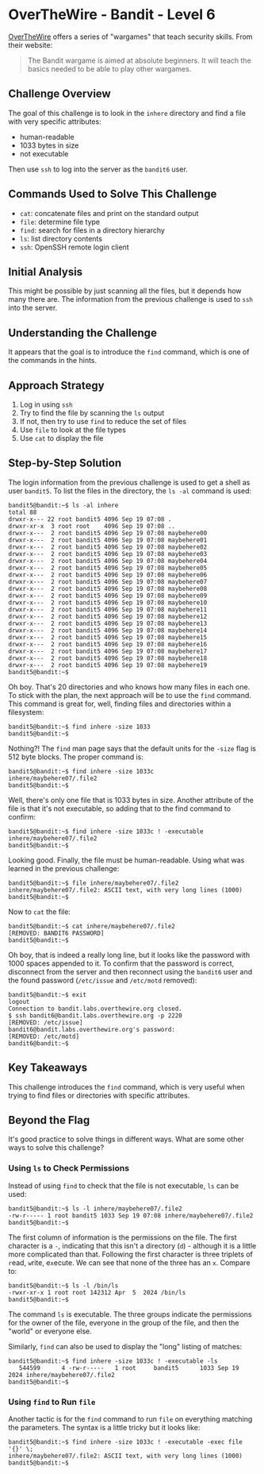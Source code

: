 # OverTheWire - Bandit - Level 6

[OverTheWire](https://overthewire.org) offers a series of "wargames" that teach
security skills. From their website:

> The Bandit wargame is aimed at absolute beginners. It will teach the basics
> needed to be able to play other wargames.

## Challenge Overview

The goal of this challenge is to look in the `inhere` directory and find a file
with very specific attributes:

- human-readable
- 1033 bytes in size
- not executable

Then use `ssh` to log into the server as the `bandit6` user.

## Commands Used to Solve This Challenge

- `cat`: concatenate files and print on the standard output
- `file`: determine file type
- `find`: search for files in a directory hierarchy
- `ls`: list directory contents
- `ssh`: OpenSSH remote login client

## Initial Analysis

This might be possible by just scanning all the files, but it depends how many
there are. The information from the previous challenge is used to `ssh` into the
server.

## Understanding the Challenge

It appears that the goal is to introduce the `find` command, which is one of the
commands in the hints.

## Approach Strategy

1. Log in using `ssh`
1. Try to find the file by scanning the `ls` output
1. If not, then try to use `find` to reduce the set of files
1. Use `file` to look at the file types
1. Use `cat` to display the file

## Step-by-Step Solution

The login information from the previous challenge is used to get a shell as user
`bandit5`. To list the files in the directory, the `ls -al` command is used:

```
bandit5@bandit:~$ ls -al inhere
total 88
drwxr-x--- 22 root bandit5 4096 Sep 19 07:08 .
drwxr-xr-x  3 root root    4096 Sep 19 07:08 ..
drwxr-x---  2 root bandit5 4096 Sep 19 07:08 maybehere00
drwxr-x---  2 root bandit5 4096 Sep 19 07:08 maybehere01
drwxr-x---  2 root bandit5 4096 Sep 19 07:08 maybehere02
drwxr-x---  2 root bandit5 4096 Sep 19 07:08 maybehere03
drwxr-x---  2 root bandit5 4096 Sep 19 07:08 maybehere04
drwxr-x---  2 root bandit5 4096 Sep 19 07:08 maybehere05
drwxr-x---  2 root bandit5 4096 Sep 19 07:08 maybehere06
drwxr-x---  2 root bandit5 4096 Sep 19 07:08 maybehere07
drwxr-x---  2 root bandit5 4096 Sep 19 07:08 maybehere08
drwxr-x---  2 root bandit5 4096 Sep 19 07:08 maybehere09
drwxr-x---  2 root bandit5 4096 Sep 19 07:08 maybehere10
drwxr-x---  2 root bandit5 4096 Sep 19 07:08 maybehere11
drwxr-x---  2 root bandit5 4096 Sep 19 07:08 maybehere12
drwxr-x---  2 root bandit5 4096 Sep 19 07:08 maybehere13
drwxr-x---  2 root bandit5 4096 Sep 19 07:08 maybehere14
drwxr-x---  2 root bandit5 4096 Sep 19 07:08 maybehere15
drwxr-x---  2 root bandit5 4096 Sep 19 07:08 maybehere16
drwxr-x---  2 root bandit5 4096 Sep 19 07:08 maybehere17
drwxr-x---  2 root bandit5 4096 Sep 19 07:08 maybehere18
drwxr-x---  2 root bandit5 4096 Sep 19 07:08 maybehere19
bandit5@bandit:~$
```

Oh boy. That's 20 directories and who knows how many files in each one. To stick
with the plan, the next approach will be to use the `find` command. This command
is great for, well, finding files and directories within a filesystem:

```
bandit5@bandit:~$ find inhere -size 1033
bandit5@bandit:~$
```

Nothing?! The `find` man page says that the default units for the `-size` flag
is 512 byte blocks. The proper command is:

```
bandit5@bandit:~$ find inhere -size 1033c
inhere/maybehere07/.file2
bandit5@bandit:~$
```

Well, there's only one file that is 1033 bytes in size. Another attribute of the
file is that it's not executable, so adding that to the find command to confirm:

```
bandit5@bandit:~$ find inhere -size 1033c ! -executable
inhere/maybehere07/.file2
bandit5@bandit:~$
```

Looking good. Finally, the file must be human-readable. Using what was learned
in the previous challenge:

```
bandit5@bandit:~$ file inhere/maybehere07/.file2
inhere/maybehere07/.file2: ASCII text, with very long lines (1000)
bandit5@bandit:~$
```

Now to `cat` the file:

```
bandit5@bandit:~$ cat inhere/maybehere07/.file2
[REMOVED: BANDIT6 PASSWORD]                                                                                                                                                                                                                                                                                                                                                                                                                                                                                                                                                                                                                                                                                                                                                                                                                                                                                                                                                                                                                                        bandit5@bandit:~$
```

Oh boy, that is indeed a really long line, but it looks like the password with
1000 spaces appended to it. To confirm that the password is correct, disconnect
from the server and then reconnect using the `bandit6` user and the found
password (`/etc/issue` and `/etc/motd` removed):

```
bandit5@bandit:~$ exit
logout
Connection to bandit.labs.overthewire.org closed.
$ ssh bandit6@bandit.labs.overthewire.org -p 2220
[REMOVED: /etc/issue]
bandit6@bandit.labs.overthewire.org's password:
[REMOVED: /etc/motd]
bandit6@bandit:~$
```

## Key Takeaways

This challenge introduces the `find` command, which is very useful when trying
to find files or directories with specific attributes.

## Beyond the Flag

It's good practice to solve things in different ways. What are some other ways
to solve this challenge?

### Using `ls` to Check Permissions

Instead of using `find` to check that the file is not executable, `ls` can be
used:

```
bandit5@bandit:~$ ls -l inhere/maybehere07/.file2
-rw-r----- 1 root bandit5 1033 Sep 19 07:08 inhere/maybehere07/.file2
bandit5@bandit:~$
```

The first column of information is the permissions on the file. The first
character is a `-`, indicating that this isn't a directory (`d`) - although it
is a little more complicated than that. Following the first character is three
triplets of `r`ead, `w`rite, e`x`ecute. We can see that none of the three has
an `x`. Compare to:

```
bandit5@bandit:~$ ls -l /bin/ls
-rwxr-xr-x 1 root root 142312 Apr  5  2024 /bin/ls
bandit5@bandit:~$
```

The command `ls` is executable. The three groups indicate the permissions for
the owner of the file, everyone in the group of the file, and then the "world"
or everyone else.

Similarly, `find` can also be used to display the "long" listing of matches:

```
bandit5@bandit:~$ find inhere -size 1033c ! -executable -ls
   544599      4 -rw-r-----   1 root     bandit5      1033 Sep 19  2024 inhere/maybehere07/.file2
bandit5@bandit:~$
```

### Using `find` to Run `file`

Another tactic is for the `find` command to run `file` on everything matching
the parameters. The syntax is a little tricky but it looks like:

```
bandit5@bandit:~$ find inhere -size 1033c ! -executable -exec file '{}' \;
inhere/maybehere07/.file2: ASCII text, with very long lines (1000)
bandit5@bandit:~$
```
